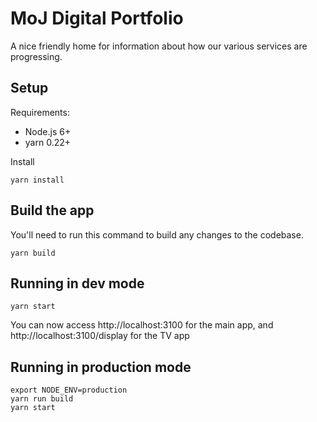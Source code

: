 # MoJ Digital Portfolio

A nice friendly home for information about how our various services are progressing.

## Setup

Requirements:

 * Node.js 6+
 * yarn 0.22+

Install

```
yarn install
```

## Build the app

You'll need to run this command to build any changes to the codebase.

```
yarn build
```

## Running in dev mode
```
yarn start
```

You can now access http://localhost:3100 for the main app, and http://localhost:3100/display for the TV app

## Running in production mode

```
export NODE_ENV=production
yarn run build
yarn start
```
